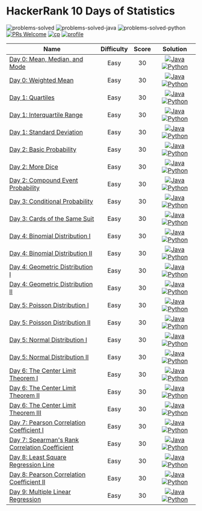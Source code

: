 # HackerRank 10 Days of Statistics

![problems-solved](https://img.shields.io/badge/Problems%20Solved-0/26-1f425f.svg)
![problems-solved-java](https://img.shields.io/badge/Java-0/26-008000.svg)
![problems-solved-python](https://img.shields.io/badge/Python-0/26-008000.svg)
[![PRs Welcome](https://img.shields.io/badge/PRs-welcome-brightgreen.svg)](CONTRIBUTING.md)
[![cp](https://img.shields.io/badge/also%20see-Competitve%20Programming-1f72ff.svg)](https://github.com/anishLearnsToCode/competitive-programming)
[![profile](https://img.shields.io/badge/also%20see-My%20Hackerrank%20Profile-1f72ff.svg)](https://www.hackerrank.com/anishviewer)

| Name | Difficulty | Score | Solution |
|------|:----------:|:-----:|:--------:|
| [Day 0: Mean, Median, and Mode](https://www.hackerrank.com/challenges/s10-basic-statistics) | Easy | 30 | [![Java](https://img.icons8.com/color/40/000000/java-coffee-cup-logo.png)](src/Day0A.java) [![Python](https://img.icons8.com/color/35/000000/python.png)](python/day_0a.py) |
| [Day 0: Weighted Mean](https://www.hackerrank.com/challenges/s10-weighted-mean) | Easy | 30 | [![Java](https://img.icons8.com/color/40/000000/java-coffee-cup-logo.png)](src/Day0B.java) [![Python](https://img.icons8.com/color/35/000000/python.png)](python/day_0b.py) |
| [Day 1: Quartiles]() | Easy | 30 | [![Java](https://img.icons8.com/color/40/000000/java-coffee-cup-logo.png)](src/Day1A.java) [![Python](https://img.icons8.com/color/35/000000/python.png)](python/day_1a.py) |
| [Day 1: Interquartile Range]() | Easy | 30 | [![Java](https://img.icons8.com/color/40/000000/java-coffee-cup-logo.png)](src/Day1B.java) [![Python](https://img.icons8.com/color/35/000000/python.png)](python/day_1b.py) |
| [Day 1: Standard Deviation]() | Easy | 30 | [![Java](https://img.icons8.com/color/40/000000/java-coffee-cup-logo.png)](src/Day1C.java) [![Python](https://img.icons8.com/color/35/000000/python.png)](python/day_1c.py) |
| [Day 2: Basic Probability]() | Easy | 30 | [![Java](https://img.icons8.com/color/40/000000/java-coffee-cup-logo.png)](src/Day1C.java) [![Python](https://img.icons8.com/color/35/000000/python.png)](python/day_1c.py) |
| [Day 2: More Dice]() | Easy | 30 | [![Java](https://img.icons8.com/color/40/000000/java-coffee-cup-logo.png)](src/Day1C.java) [![Python](https://img.icons8.com/color/35/000000/python.png)](python/day_1c.py) |
| [Day 2: Compound Event Probability]() | Easy | 30 | [![Java](https://img.icons8.com/color/40/000000/java-coffee-cup-logo.png)](src/Day1C.java) [![Python](https://img.icons8.com/color/35/000000/python.png)](python/day_1c.py) |
| [Day 3: Conditional Probability]() | Easy | 30 | [![Java](https://img.icons8.com/color/40/000000/java-coffee-cup-logo.png)](src/Day1C.java) [![Python](https://img.icons8.com/color/35/000000/python.png)](python/day_1c.py) |
| [Day 3: Cards of the Same Suit]() | Easy | 30 | [![Java](https://img.icons8.com/color/40/000000/java-coffee-cup-logo.png)](src/Day1C.java) [![Python](https://img.icons8.com/color/35/000000/python.png)](python/day_1c.py) |
| [Day 4: Binomial Distribution I]() | Easy | 30 | [![Java](https://img.icons8.com/color/40/000000/java-coffee-cup-logo.png)](src/Day1C.java) [![Python](https://img.icons8.com/color/35/000000/python.png)](python/day_1c.py) |
| [Day 4: Binomial Distribution II]() | Easy | 30 | [![Java](https://img.icons8.com/color/40/000000/java-coffee-cup-logo.png)](src/Day1C.java) [![Python](https://img.icons8.com/color/35/000000/python.png)](python/day_1c.py) |
| [Day 4: Geometric Distribution I]() | Easy | 30 | [![Java](https://img.icons8.com/color/40/000000/java-coffee-cup-logo.png)](src/Day1C.java) [![Python](https://img.icons8.com/color/35/000000/python.png)](python/day_1c.py) |
| [Day 4: Geometric Distribution II]() | Easy | 30 | [![Java](https://img.icons8.com/color/40/000000/java-coffee-cup-logo.png)](src/Day1C.java) [![Python](https://img.icons8.com/color/35/000000/python.png)](python/day_1c.py) |
| [Day 5: Poisson Distribution I]() | Easy | 30 | [![Java](https://img.icons8.com/color/40/000000/java-coffee-cup-logo.png)](src/Day1C.java) [![Python](https://img.icons8.com/color/35/000000/python.png)](python/day_1c.py) |
| [Day 5: Poisson Distribution II]() | Easy | 30 | [![Java](https://img.icons8.com/color/40/000000/java-coffee-cup-logo.png)](src/Day1C.java) [![Python](https://img.icons8.com/color/35/000000/python.png)](python/day_1c.py) |
| [Day 5: Normal Distribution I]() | Easy | 30 | [![Java](https://img.icons8.com/color/40/000000/java-coffee-cup-logo.png)](src/Day1C.java) [![Python](https://img.icons8.com/color/35/000000/python.png)](python/day_1c.py) |
| [Day 5: Normal Distribution II]() | Easy | 30 | [![Java](https://img.icons8.com/color/40/000000/java-coffee-cup-logo.png)](src/Day1C.java) [![Python](https://img.icons8.com/color/35/000000/python.png)](python/day_1c.py) |
| [Day 6: The Center Limit Theorem I]() | Easy | 30 | [![Java](https://img.icons8.com/color/40/000000/java-coffee-cup-logo.png)](src/Day1C.java) [![Python](https://img.icons8.com/color/35/000000/python.png)](python/day_1c.py) |
| [Day 6: The Center Limit Theorem II]() | Easy | 30 | [![Java](https://img.icons8.com/color/40/000000/java-coffee-cup-logo.png)](src/Day1C.java) [![Python](https://img.icons8.com/color/35/000000/python.png)](python/day_1c.py) |
| [Day 6: The Center Limit Theorem III]() | Easy | 30 | [![Java](https://img.icons8.com/color/40/000000/java-coffee-cup-logo.png)](src/Day1C.java) [![Python](https://img.icons8.com/color/35/000000/python.png)](python/day_1c.py) |
| [Day 7: Pearson Correlation Coefficient I]() | Easy | 30 | [![Java](https://img.icons8.com/color/40/000000/java-coffee-cup-logo.png)](src/Day1C.java) [![Python](https://img.icons8.com/color/35/000000/python.png)](python/day_1c.py) |
| [Day 7: Spearman's Rank Correlation Coefficient]() | Easy | 30 | [![Java](https://img.icons8.com/color/40/000000/java-coffee-cup-logo.png)](src/Day1C.java) [![Python](https://img.icons8.com/color/35/000000/python.png)](python/day_1c.py) |
| [Day 8: Least Square Regression Line]() | Easy | 30 | [![Java](https://img.icons8.com/color/40/000000/java-coffee-cup-logo.png)](src/Day1C.java) [![Python](https://img.icons8.com/color/35/000000/python.png)](python/day_1c.py) |
| [Day 8: Pearson Correlation Coefficient II]() | Easy | 30 | [![Java](https://img.icons8.com/color/40/000000/java-coffee-cup-logo.png)](src/Day1C.java) [![Python](https://img.icons8.com/color/35/000000/python.png)](python/day_1c.py) |
| [Day 9: Multiple Linear Regression]() | Easy | 30 | [![Java](https://img.icons8.com/color/40/000000/java-coffee-cup-logo.png)](src/Day1C.java) [![Python](https://img.icons8.com/color/35/000000/python.png)](python/day_1c.py) |
